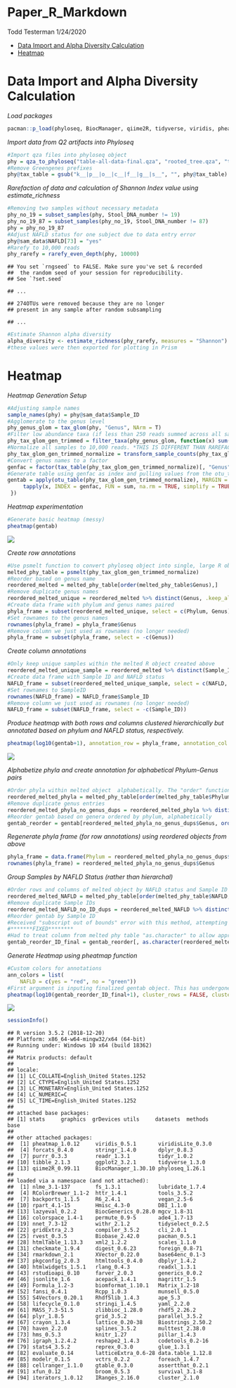 Paper\_R\_Markdown
================
Todd Testerman
1/24/2020

  - [Data Import and Alpha Diversity
    Calculation](#data-import-and-alpha-diversity-calculation)
  - [Heatmap](#heatmap)

# Data Import and Alpha Diversity Calculation

*Load
packages*

``` r
pacman::p_load(phyloseq, BiocManager, qiime2R, tidyverse, viridis, pheatmap)
```

*Import data from Q2 artifacts into Phyloseq*

``` r
#Import qza files into phyloseq object
phy = qza_to_phyloseq("table-all-data-final.qza", "rooted_tree.qza", "taxonomy.qza", "All_data_with_NAFLD_PNPLA3txt.txt", tmp = "C:/tmp")
#Remove Greengenes prefixes
phy@tax_table = gsub("k__|p__|o__|c__|f__|g__|s__", "", phy@tax_table)
```

*Rarefaction of data and calculation of Shannon Index value using
estimate\_richness*

``` r
#Removing two samples without necessary metadata
phy_no_19 = subset_samples(phy, Stool_DNA_number != 19)
phy_no_19_87 = subset_samples(phy_no_19, Stool_DNA_number != 87)
phy = phy_no_19_87
#Adjust NAFLD status for one subject due to data entry error
phy@sam_data$NAFLD[73] = "yes"
#Rarefy to 10,000 reads
phy_rarefy = rarefy_even_depth(phy, 10000)
```

    ## You set `rngseed` to FALSE. Make sure you've set & recorded
    ##  the random seed of your session for reproducibility.
    ## See `?set.seed`

    ## ...

    ## 274OTUs were removed because they are no longer 
    ## present in any sample after random subsampling

    ## ...

``` r
#Estimate Shannon alpha diversity
alpha_diversity <- estimate_richness(phy_rarefy, measures = "Shannon")
#these values were then exported for plotting in Prism
```

# Heatmap

*Heatmap Generation Setup*

``` r
#Adjusting sample names
sample_names(phy) = phy@sam_data$Sample_ID
#Agglomerate to the genus level
phy_genus_glom = tax_glom(phy, "Genus", NArm = T)
#Filter low abundance taxa (if less than 250 reads summed across all samples, remove)
phy_tax_glom_gen_trimmed = filter_taxa(phy_genus_glom, function(x) sum(x) > 250, TRUE)
#Normalize all samples to 10,000 reads. *THIS IS DIFFERENT THAN RAREFACTION*
phy_tax_glom_gen_trimmed_normalize = transform_sample_counts(phy_tax_glom_gen_trimmed, function(x) (x / sum(x))*10000)
#Convert genus names to a factor
genfac = factor(tax_table(phy_tax_glom_gen_trimmed_normalize)[, "Genus"])
#Generate table using genfac as index and pulling values from the otu_table
gentab = apply(otu_table(phy_tax_glom_gen_trimmed_normalize), MARGIN = 2, function(x) {
     tapply(x, INDEX = genfac, FUN = sum, na.rm = TRUE, simplify = TRUE)
 })
```

*Heatmap experimentation*

``` r
#Generate basic heatmap (messy)
pheatmap(gentab)
```

![](rmarkdown_for_github_files/unnamed-chunk-5-1.png)<!-- -->

*Create row
annotations*

``` r
#Use psmelt function to convert phyloseq object into single, large R object
melted_phy_table = psmelt(phy_tax_glom_gen_trimmed_normalize)
#Reorder based on genus name
reordered_melted = melted_phy_table[order(melted_phy_table$Genus),]
#Remove duplicate genus names
reordered_melted_unique = reordered_melted %>% distinct(Genus, .keep_all = T)
#Create data frame with phylum and genus names paired 
phyla_frame = subset(reordered_melted_unique, select = c(Phylum, Genus))
#Set rownames to the genus names
rownames(phyla_frame) = phyla_frame$Genus
#Remove column we just used as rownames (no longer needed)
phyla_frame = subset(phyla_frame, select = -c(Genus))
```

*Create column annotations*

``` r
#Only keep unique samples within the melted R object created above
reordered_melted_unique_sample = reordered_melted %>% distinct(Sample_ID, .keep_all = T)
#Create data frame with Sample ID and NAFLD status
NAFLD_frame = subset(reordered_melted_unique_sample, select = c(NAFLD, Sample_ID))
#Set rownames to SampleID
rownames(NAFLD_frame) = NAFLD_frame$Sample_ID
#Remove column we just used as rownames (no longer needed)
NAFLD_frame = subset(NAFLD_frame, select = -c(Sample_ID))
```

*Produce heatmap with both rows and columns clustered hierarchically but
annotated based on phylum and NAFLD status,
respectively.*

``` r
pheatmap(log10(gentab+1), annotation_row = phyla_frame, annotation_col = NAFLD_frame, angle_col = 315, fontsize_row = 10, fontsize_col = 8, show_colnames = F, border_color = NA)
```

![](rmarkdown_for_github_files/figure-gfm/unnamed-chunk-8-1.png)<!-- -->

*Alphabetize phyla and create annotation for alphabetical Phylum-Genus
pairs*

``` r
#Order phyla within melted object  alphabetically. The "order" function defaults to this automatically
reordered_melted_phyla = melted_phy_table[order(melted_phy_table$Phylum),]
#Remove duplicate genus entries
reordered_melted_phyla_no_genus_dups = reordered_melted_phyla %>% distinct(Genus, .keep_all = TRUE)
#Reorder gentab based on genera ordered by phylum, alphabetically
gentab_reorder = gentab[reordered_melted_phyla_no_genus_dups$Genus, order(colnames(gentab))]
```

*Regenerate phyla frame (for row annotations) using reordered objects
from
above*

``` r
phyla_frame = data.frame(Phylum = reordered_melted_phyla_no_genus_dups$Phylum)
rownames(phyla_frame) = reordered_melted_phyla_no_genus_dups$Genus
```

*Group Samples by NAFLD Status (rather than hierarchal)*

``` r
#Order rows and columns of melted object by NAFLD status and Sample ID
reordered_melted_NAFLD = melted_phy_table[order(melted_phy_table$NAFLD, melted_phy_table$Sample_ID),]
#Remove duplicate Sample IDs
reordered_melted_NAFLD_no_ID_dups = reordered_melted_NAFLD %>% distinct(Sample_ID, .keep_all = TRUE)
#Reorder gentab by Sample ID
#Received "subscript out of bounds" error with this method, attempting to troubleshoot
#*******FIXED********
#Had to treat column from melted phy table "as.character" to allow appropriate ordering to occur
gentab_reorder_ID_final = gentab_reorder[, as.character(reordered_melted_NAFLD_no_ID_dups$Sample_ID)]
```

*Generate Heatmap using pheatmap function*

``` r
#Custom colors for annotations
ann_colors = list(
    NAFLD = c(yes = "red", no = "green"))
#First argument is inputing finalized gentab object. This has undergone a log transformation (log10) and we have added a pseudocount (+1) to account for zero column entries. Cluster columns and rows is turned off as we are manually grouping taxa and samples. Phyla frame is used to annotate the genera by phylum. NAFLD frame is used to annotate samples by NAFLD status. Other arguments are aesthetic. 
pheatmap(log10(gentab_reorder_ID_final+1), cluster_rows = FALSE, cluster_cols = FALSE, annotation_row = phyla_frame, annotation_col = NAFLD_frame, angle_col = 315, fontsize_row = 10, fontsize_col = 8, show_colnames = F, gaps_col = 29, border_color = NA)
```

![](rmarkdown_for_github_files/figure-gfm/unnamed-chunk-12-1.png)<!-- -->

``` r
sessionInfo()
```

    ## R version 3.5.2 (2018-12-20)
    ## Platform: x86_64-w64-mingw32/x64 (64-bit)
    ## Running under: Windows 10 x64 (build 18362)
    ## 
    ## Matrix products: default
    ## 
    ## locale:
    ## [1] LC_COLLATE=English_United States.1252 
    ## [2] LC_CTYPE=English_United States.1252   
    ## [3] LC_MONETARY=English_United States.1252
    ## [4] LC_NUMERIC=C                          
    ## [5] LC_TIME=English_United States.1252    
    ## 
    ## attached base packages:
    ## [1] stats     graphics  grDevices utils     datasets  methods   base     
    ## 
    ## other attached packages:
    ##  [1] pheatmap_1.0.12     viridis_0.5.1       viridisLite_0.3.0  
    ##  [4] forcats_0.4.0       stringr_1.4.0       dplyr_0.8.3        
    ##  [7] purrr_0.3.3         readr_1.3.1         tidyr_1.0.2        
    ## [10] tibble_2.1.3        ggplot2_3.2.1       tidyverse_1.3.0    
    ## [13] qiime2R_0.99.11     BiocManager_1.30.10 phyloseq_1.26.1    
    ## 
    ## loaded via a namespace (and not attached):
    ##  [1] nlme_3.1-137        fs_1.3.1            lubridate_1.7.4    
    ##  [4] RColorBrewer_1.1-2  httr_1.4.1          tools_3.5.2        
    ##  [7] backports_1.1.5     R6_2.4.1            vegan_2.5-6        
    ## [10] rpart_4.1-15        Hmisc_4.3-0         DBI_1.1.0          
    ## [13] lazyeval_0.2.2      BiocGenerics_0.28.0 mgcv_1.8-31        
    ## [16] colorspace_1.4-1    permute_0.9-5       ade4_1.7-13        
    ## [19] nnet_7.3-12         withr_2.1.2         tidyselect_0.2.5   
    ## [22] gridExtra_2.3       compiler_3.5.2      cli_2.0.1          
    ## [25] rvest_0.3.5         Biobase_2.42.0      pacman_0.5.1       
    ## [28] htmlTable_1.13.3    xml2_1.2.2          scales_1.1.0       
    ## [31] checkmate_1.9.4     digest_0.6.23       foreign_0.8-71     
    ## [34] rmarkdown_2.1       XVector_0.22.0      base64enc_0.1-3    
    ## [37] pkgconfig_2.0.3     htmltools_0.4.0     dbplyr_1.4.2       
    ## [40] htmlwidgets_1.5.1   rlang_0.4.3         readxl_1.3.1       
    ## [43] rstudioapi_0.10     farver_2.0.3        generics_0.0.2     
    ## [46] jsonlite_1.6        acepack_1.4.1       magrittr_1.5       
    ## [49] Formula_1.2-3       biomformat_1.10.1   Matrix_1.2-18      
    ## [52] fansi_0.4.1         Rcpp_1.0.3          munsell_0.5.0      
    ## [55] S4Vectors_0.20.1    Rhdf5lib_1.4.3      ape_5.3            
    ## [58] lifecycle_0.1.0     stringi_1.4.5       yaml_2.2.0         
    ## [61] MASS_7.3-51.5       zlibbioc_1.28.0     rhdf5_2.26.2       
    ## [64] plyr_1.8.5          grid_3.5.2          parallel_3.5.2     
    ## [67] crayon_1.3.4        lattice_0.20-38     Biostrings_2.50.2  
    ## [70] haven_2.2.0         splines_3.5.2       multtest_2.38.0    
    ## [73] hms_0.5.3           knitr_1.27          pillar_1.4.3       
    ## [76] igraph_1.2.4.2      reshape2_1.4.3      codetools_0.2-16   
    ## [79] stats4_3.5.2        reprex_0.3.0        glue_1.3.1         
    ## [82] evaluate_0.14       latticeExtra_0.6-28 data.table_1.12.8  
    ## [85] modelr_0.1.5        vctrs_0.2.2         foreach_1.4.7      
    ## [88] cellranger_1.1.0    gtable_0.3.0        assertthat_0.2.1   
    ## [91] xfun_0.12           broom_0.5.3         survival_3.1-8     
    ## [94] iterators_1.0.12    IRanges_2.16.0      cluster_2.1.0
